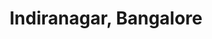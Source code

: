 ---
title: Indiranagar, Bangalore
url: /indiranagar-bangalore/
latitude: 12.972
longitude: 77.635
---